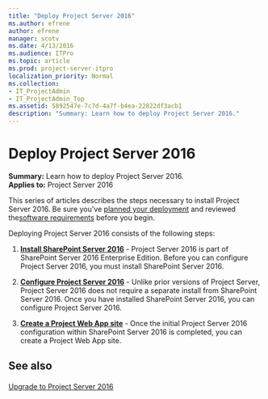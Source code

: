```yaml
---
title: "Deploy Project Server 2016"
ms.author: efrene
author: efrene
manager: scotv
ms.date: 4/13/2016
ms.audience: ITPro
ms.topic: article
ms.prod: project-server-itpro
localization_priority: Normal
ms.collection:
- IT_ProjectAdmin
- IT_ProjectAdmin_Top
ms.assetid: 5892547e-7c7d-4a7f-b4ea-22822df3acb1
description: "Summary: Learn how to deploy Project Server 2016."
---
```


# Deploy Project Server 2016
 
 **Summary:** Learn how to deploy Project Server 2016.<br/>
**Applies to:** Project Server 2016
  
This series of articles describes the steps necessary to install Project Server 2016. Be sure you've [planned your deployment](plan-for-project-server-2016.md) and reviewed the[software requirements](software-requirements-for-project-server-2016.md) before you begin.
  
Deploying Project Server 2016 consists of the following steps:
  
1. **[Install SharePoint Server 2016](https://technet.microsoft.com/library/cc303424(v=office.16).aspx)** - Project Server 2016 is part of SharePoint Server 2016 Enterprise Edition. Before you can configure Project Server 2016, you must install SharePoint Server 2016.
    
2. **[Configure Project Server 2016](install-and-configure-project-server-2016.md)** - Unlike prior versions of Project Server, Project Server 2016 does not require a separate install from SharePoint Server 2016. Once you have installed SharePoint Server 2016, you can configure Project Server 2016.
    
3. **[Create a Project Web App site](deploy-project-web-app.md)** - Once the initial Project Server 2016 configuration within SharePoint Server 2016 is completed, you can create a Project Web App site.
    
## See also

#### 

[Upgrade to Project Server 2016](upgrade-to-project-server-2016.md)

